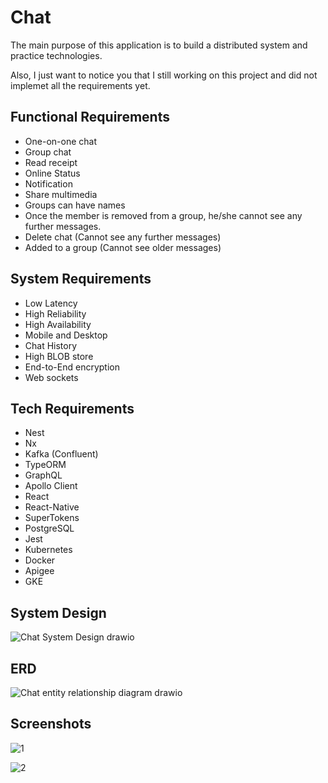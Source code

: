 # Chat

The main purpose of this application is to build a distributed system and practice technologies.

Also, I just want to notice you that I still working on this project and did not implemet all the requirements yet.

## Functional Requirements

- One-on-one chat
- Group chat
- Read receipt
- Online Status
- Notification
- Share multimedia
- Groups can have names
- Once the member is removed from a group, he/she cannot see any further messages.
- Delete chat (Cannot see any further messages)
- Added to a group (Cannot see older messages)
  
## System Requirements

- Low Latency
- High Reliability
- High Availability
- Mobile and Desktop
- Chat History
- High BLOB store
- End-to-End encryption
- Web sockets
  
## Tech Requirements

- Nest
- Nx 
- Kafka (Confluent) 
- TypeORM 
- GraphQL 
- Apollo Client 
- React 
- React-Native 
- SuperTokens 
- PostgreSQL 
- Jest 
- Kubernetes 
- Docker 
- Apigee
- GKE
  
## System Design

![Chat System Design drawio](https://github.com/hwang-the-human/chat/assets/58131395/c6e75cfe-75d9-4b80-ac53-7a45007de80e)

## ERD

![Chat entity relationship diagram drawio](https://github.com/hwang-the-human/chat/assets/58131395/eadcf37f-a8cf-4b56-8159-788fc0a11940)

## Screenshots

![1](https://github.com/hwang-the-human/chat/assets/58131395/1c8e9b41-d191-4872-9645-bfad1146b6cd)

![2](https://github.com/hwang-the-human/chat/assets/58131395/3634dac2-7e22-4519-9a49-6b4e0cac8e75)
